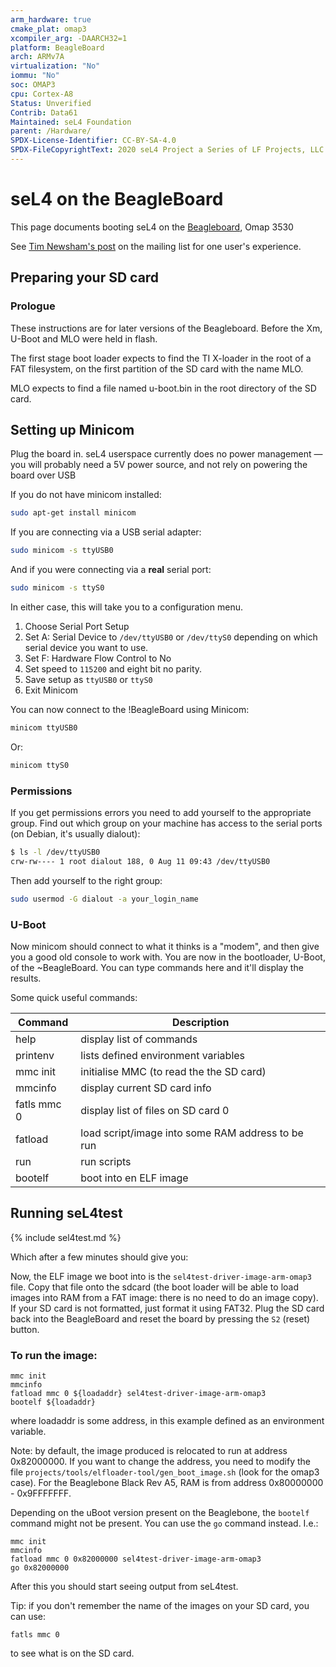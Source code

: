 ```yaml
---
arm_hardware: true
cmake_plat: omap3
xcompiler_arg: -DAARCH32=1
platform: BeagleBoard
arch: ARMv7A
virtualization: "No"
iommu: "No"
soc: OMAP3
cpu: Cortex-A8
Status: Unverified
Contrib: Data61
Maintained: seL4 Foundation
parent: /Hardware/
SPDX-License-Identifier: CC-BY-SA-4.0
SPDX-FileCopyrightText: 2020 seL4 Project a Series of LF Projects, LLC.
---
```

# seL4 on the BeagleBoard


This page documents booting seL4 on the
[Beagleboard](http://beagleboard.org/beagleboard), Omap
3530

See [Tim Newsham's post](http://sel4.systems/pipermail/devel/2014-August/000030.html) on the mailing list for one user's experience.

## Preparing your SD card
### Prologue
These instructions are for
later versions of the Beagleboard. Before the Xm, U-Boot and MLO were
held in flash.

The first stage boot loader expects to find the TI X-loader in the root
of a FAT filesystem, on the first partition of the SD card with the name
MLO.

MLO expects to find a file named u-boot.bin in the root directory of the
SD card.

## Setting up Minicom
 Plug the board in. seL4 userspace currently
does no power management — you will probably need a 5V power source, and
not rely on powering the board over USB

If you do not have minicom installed:

```bash
sudo apt-get install minicom
```

If you are connecting via a USB serial adapter:

```bash
sudo minicom -s ttyUSB0
```
And if you were connecting via a **real** serial port:

```bash
sudo minicom -s ttyS0
```

In either
case, this will take you to a configuration menu.

1.  Choose Serial Port Setup
2.  Set A: Serial Device to `/dev/ttyUSB0` or `/dev/ttyS0` depending on
  which serial device you want to use.
3.  Set F: Hardware Flow Control to No
4.  Set speed to `115200` and eight bit no parity.
5.  Save setup as `ttyUSB0` or `ttyS0`
6.  Exit Minicom

You can now connect to the !BeagleBoard using Minicom:

```bash
minicom ttyUSB0
```

Or:

```bash
minicom ttyS0
```

### Permissions
If you get permissions errors you need to add yourself to the
appropriate group. Find out which group on your machine has access to
the serial ports (on Debian, it's usually dialout):
```bash
$ ls -l /dev/ttyUSB0
crw-rw---- 1 root dialout 188, 0 Aug 11 09:43 /dev/ttyUSB0
```

Then add yourself to the right group:
```bash
sudo usermod -G dialout -a your_login_name
```

### U-Boot
Now minicom should connect to what
it thinks is a "modem", and then give you a good old console to work
with. You are now in the bootloader, U-Boot, of the \~BeagleBoard. You
can type commands here and it'll display the results.

Some quick useful commands:

|Command|Description|
|-|-|
|help |display list of commands |
|printenv|lists defined environment variables |
|mmc init |initialise MMC (to read the the SD card) |
|mmcinfo |display current SD card info |
|fatls mmc 0 |display list of files on SD card 0 |
|fatload |load script/image into some RAM address to be run |
|run |run scripts |
|bootelf |boot into en ELF image |

## Running seL4test

{% include sel4test.md %}

Which after a few minutes should give you:

Now, the ELF image we
boot into is the `sel4test-driver-image-arm-omap3` file.
Copy that file onto the sdcard (the boot loader will be able to load images into RAM from a FAT image: there is no need to do an image copy). If your SD card is not formatted, just format it using FAT32.
Plug the SD card back into the BeagleBoard and reset the board by pressing the `S2` (reset) button.

### To run the image:
```
mmc init
mmcinfo
fatload mmc 0 ${loadaddr} sel4test-driver-image-arm-omap3
bootelf ${loadaddr}
```
where loadaddr
is some address, in this example defined as an environment variable.

Note: by default, the image produced is relocated to run at address 0x82000000. If you want to change the address, you need to modify the file `projects/tools/elfloader-tool/gen_boot_image.sh` (look for the omap3 case). For the Beaglebone Black Rev A5, RAM is from address 0x80000000 - 0x9FFFFFFF.

Depending on the uBoot version present on the Beaglebone, the `bootelf` command might not be present. You can use the `go` command instead. I.e.:
```
mmc init
mmcinfo
fatload mmc 0 0x82000000 sel4test-driver-image-arm-omap3
go 0x82000000
```

After this you should start seeing output from seL4test.

Tip: if you don't remember the name of the images on your SD card, you can use:
```
fatls mmc 0
```
to see what is on the SD card.
